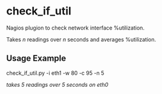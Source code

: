 check_if_util
=============

Nagios plugion to check network interface %utilization.

Takes _n_ readings over _n_ seconds and averages %utilization.

Usage Example
-------------

check_if_util.py -i eth1 -w 80 -c 95 -n 5

_takes 5 readings over 5 seconds on eth0_
